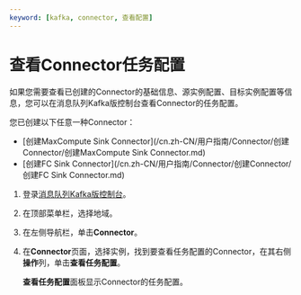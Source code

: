 ```yaml
---
keyword: [kafka, connector, 查看配置]
---
```


# 查看Connector任务配置

如果您需要查看已创建的Connector的基础信息、源实例配置、目标实例配置等信息，您可以在消息队列Kafka版控制台查看Connector的任务配置。

您已创建以下任意一种Connector：

-   [创建MaxCompute Sink Connector](/cn.zh-CN/用户指南/Connector/创建Connector/创建MaxCompute Sink Connector.md)
-   [创建FC Sink Connector](/cn.zh-CN/用户指南/Connector/创建Connector/创建FC Sink Connector.md)

1.  登录[消息队列Kafka版控制台](https://kafka.console.aliyun.com/?spm=a2c4g.11186623.2.22.6bf72638IfKzDm)。

2.  在顶部菜单栏，选择地域。

3.  在左侧导航栏，单击**Connector**。

4.  在**Connector**页面，选择实例，找到要查看任务配置的Connector，在其右侧**操作**列，单击**查看任务配置**。

    **查看任务配置**面板显示Connector的任务配置。


